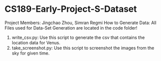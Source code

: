 # CS189-Early-Project-S-Dataset

Project Members: Jingchao Zhou, Simran Regmi
How to Generate Data:
  All Files used for Data-Set Generation are located in the code folder!
  1) write_csv.py: Use this script to generate the csv that contains the location data for Venus.
  2) take_screenshot.py: Use this script to screenshot the images from the sky for given time.
